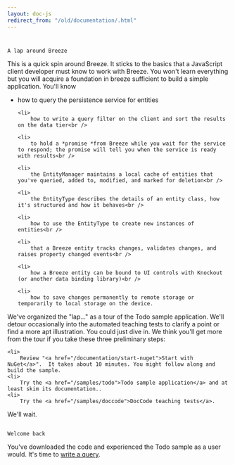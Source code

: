```yaml
---
layout: doc-js
redirect_from: "/old/documentation/.html"
---
```

#
	A lap around Breeze
This is a quick spin around Breeze. It sticks to the basics that a JavaScript client developer must know to work with Breeze. You won't learn everything but you will acquire a foundation in breeze sufficient to build a simple application. You'll know<br />
	 
<ul>
	<li>
		how to query the persistence service for entities<br />
		 
	<li>
		how to write a query filter on the client and sort the results on the data tier<br />
		 
	<li>
		to hold a *promise *from Breeze while you wait for the service to respond; the promise will tell you when the service is ready with results<br />
		 
	<li>
		the EntityManager maintains a local cache of entities that you've queried, added to, modified, and marked for deletion<br />
		 
	<li>
		the EntityType describes the details of an entity class, how it's structured and how it behaves<br />
		 
	<li>
		how to use the EntityType to create new instances of entities<br />
		 
	<li>
		that a Breeze entity tracks changes, validates changes, and raises property changed events<br />
		 
	<li>
		how a Breeze entity can be bound to UI controls with Knockout (or another data binding library)<br />
		 
	<li>
		how to save changes permanently to remote storage or temporarily to local storage on the device.
</ul>
We've organized the "lap..." as a tour of the Todo sample application. We'll detour occasionally into the automated teaching tests to clarify a point or find a more apt illustration.
You could just dive in. We think you'll get more from the tour if you take these three preliminary steps:

	<li>
		Review "<a href="/documentation/start-nuget">Start with NuGet</a>".  It takes about 10 minutes. You might follow along and build the sample.
	<li>
		Try the <a href="/samples/todo">Todo sample application</a> and at least skim its documentation..
	<li>
		Try the <a href="/samples/doccode">DocCode teaching tests</a>.

We'll wait.
##
	Welcome back
You've downloaded the code and experienced the Todo sample as a user would. It's time to <a href="/documentation/first-query-0">write a query</a>.
